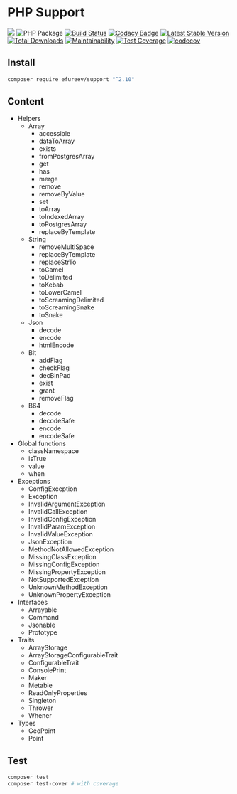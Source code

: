 # PHP Support
![](https://img.shields.io/badge/php->=7.2-blue.svg)
![PHP Package](https://github.com/efureev/php-support/workflows/PHP%20Package/badge.svg?branch=master)
[![Build Status](https://travis-ci.org/efureev/php-support.svg?branch=master)](https://travis-ci.org/efureev/php-support)
[![Codacy Badge](https://api.codacy.com/project/badge/Grade/a53fb85fd1ab46169758e10dd2d818cb)](https://app.codacy.com/app/efureev/php-support?utm_source=github.com&utm_medium=referral&utm_content=efureev/php-support&utm_campaign=Badge_Grade_Settings)
[![Latest Stable Version](https://poser.pugx.org/efureev/support/v/stable?format=flat)](https://packagist.org/packages/efureev/support)
[![Total Downloads](https://poser.pugx.org/efureev/support/downloads)](https://packagist.org/packages/efureev/support)
[![Maintainability](https://api.codeclimate.com/v1/badges/a7cf8708bf58fa7e5096/maintainability)](https://codeclimate.com/github/efureev/php-support/maintainability)
[![Test Coverage](https://api.codeclimate.com/v1/badges/a7cf8708bf58fa7e5096/test_coverage)](https://codeclimate.com/github/efureev/php-support/test_coverage)
[![codecov](https://codecov.io/gh/efureev/php-support/branch/v2/graph/badge.svg)](https://codecov.io/gh/efureev/php-support/tree/v2)

## Install

```bash
composer require efureev/support "^2.10"
```

## Content

- Helpers
  + Array
    - accessible
    - dataToArray
    - exists
    - fromPostgresArray
    - get
    - has
    - merge
    - remove
    - removeByValue
    - set
    - toArray
    - toIndexedArray
    - toPostgresArray
    - replaceByTemplate
  + String
    - removeMultiSpace
    - replaceByTemplate
    - replaceStrTo
    - toCamel
    - toDelimited
    - toKebab
    - toLowerCamel
    - toScreamingDelimited
    - toScreamingSnake
    - toSnake
  + Json
    - decode
    - encode
    - htmlEncode
  + Bit
    - addFlag
    - checkFlag
    - decBinPad
    - exist
    - grant
    - removeFlag
  + B64
    - decode
    - decodeSafe
    - encode
    - encodeSafe
- Global functions
  + classNamespace
  + isTrue
  + value
  + when
- Exceptions
  + ConfigException
  + Exception
  + InvalidArgumentException
  + InvalidCallException
  + InvalidConfigException
  + InvalidParamException
  + InvalidValueException
  + JsonException
  + MethodNotAllowedException
  + MissingClassException
  + MissingConfigException
  + MissingPropertyException
  + NotSupportedException
  + UnknownMethodException
  + UnknownPropertyException
- Interfaces
  + Arrayable
  + Command
  + Jsonable
  + Prototype
- Traits
  + ArrayStorage
  + ArrayStorageConfigurableTrait
  + ConfigurableTrait
  + ConsolePrint
  + Maker
  + Metable
  + ReadOnlyProperties
  + Singleton
  + Thrower
  + Whener
- Types
  + GeoPoint
  + Point

## Test

```bash
composer test
composer test-cover # with coverage
```

